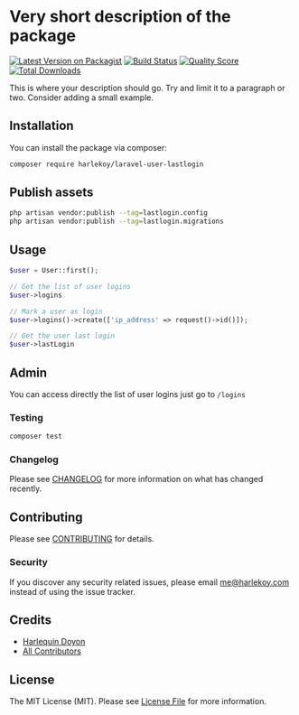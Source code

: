 # Very short description of the package

[![Latest Version on Packagist](https://img.shields.io/packagist/v/harlekoy/laravel-user-lastlogin.svg?style=flat-square)](https://packagist.org/packages/harlekoy/laravel-user-lastlogin)
[![Build Status](https://img.shields.io/travis/harlekoy/laravel-user-lastlogin/master.svg?style=flat-square)](https://travis-ci.org/harlekoy/laravel-user-lastlogin)
[![Quality Score](https://img.shields.io/scrutinizer/g/harlekoy/laravel-user-lastlogin.svg?style=flat-square)](https://scrutinizer-ci.com/g/harlekoy/laravel-user-lastlogin)
[![Total Downloads](https://img.shields.io/packagist/dt/harlekoy/laravel-user-lastlogin.svg?style=flat-square)](https://packagist.org/packages/harlekoy/laravel-user-lastlogin)


This is where your description should go. Try and limit it to a paragraph or two. Consider adding a small example.

## Installation

You can install the package via composer:

```bash
composer require harlekoy/laravel-user-lastlogin
```

## Publish assets

```bash
php artisan vendor:publish --tag=lastlogin.config
php artisan vendor:publish --tag=lastlogin.migrations
```
## Usage

``` php
$user = User::first();

// Get the list of user logins
$user->logins

// Mark a user as login
$user->logins()->create(['ip_address' => request()->id()]);

// Get the user last login
$user->lastLogin
```

## Admin

You can access directly the list of user logins just go to `/logins`

### Testing

``` bash
composer test
```

### Changelog

Please see [CHANGELOG](CHANGELOG.md) for more information on what has changed recently.

## Contributing

Please see [CONTRIBUTING](CONTRIBUTING.md) for details.

### Security

If you discover any security related issues, please email me@harlekoy.com instead of using the issue tracker.

## Credits

- [Harlequin Doyon](https://github.com/harlekoy)
- [All Contributors](../../contributors)

## License

The MIT License (MIT). Please see [License File](LICENSE.md) for more information.
